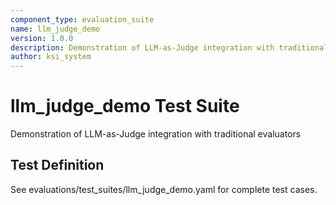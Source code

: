 ```yaml
---
component_type: evaluation_suite
name: llm_judge_demo
version: 1.0.0
description: Demonstration of LLM-as-Judge integration with traditional evaluators
author: ksi_system
---
```


# llm_judge_demo Test Suite

Demonstration of LLM-as-Judge integration with traditional evaluators

## Test Definition

See evaluations/test_suites/llm_judge_demo.yaml for complete test cases.
